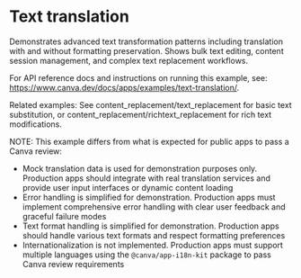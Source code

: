 # Text translation

Demonstrates advanced text transformation patterns including translation with and without formatting preservation. Shows bulk text editing, content session management, and complex text replacement workflows.

For API reference docs and instructions on running this example, see: https://www.canva.dev/docs/apps/examples/text-translation/.

Related examples: See content_replacement/text_replacement for basic text substitution, or content_replacement/richtext_replacement for rich text modifications.

NOTE: This example differs from what is expected for public apps to pass a Canva review:

- Mock translation data is used for demonstration purposes only. Production apps should integrate with real translation services and provide user input interfaces or dynamic content loading
- Error handling is simplified for demonstration. Production apps must implement comprehensive error handling with clear user feedback and graceful failure modes
- Text format handling is simplified for demonstration. Production apps should handle various text formats and respect formatting preferences
- Internationalization is not implemented. Production apps must support multiple languages using the `@canva/app-i18n-kit` package to pass Canva review requirements
